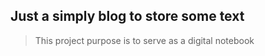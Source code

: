 ## Just a simply blog to store some text

> This project purpose is to serve as a digital notebook 
